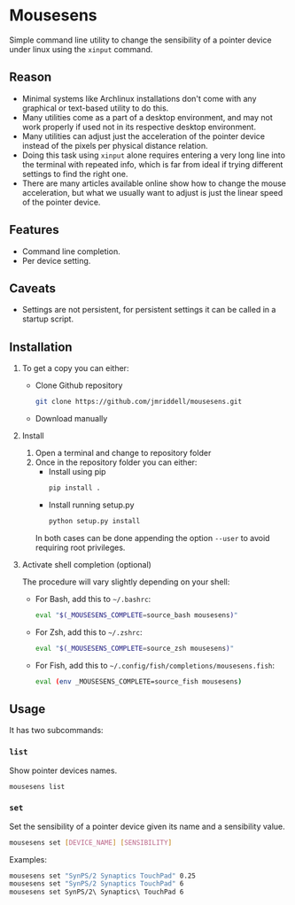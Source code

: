 # Mousesens

Simple command line utility to change the sensibility of a pointer device under linux using the `xinput` command.

## Reason

* Minimal systems like Archlinux installations don't come with any graphical or text-based utility to do this.
* Many utilities come as a part of a desktop environment, and may not work properly if used not in its respective desktop environment.
* Many utilities can adjust just the acceleration of the pointer device instead of the pixels per physical distance relation.
* Doing this task using `xinput` alone requires entering a very long line into the terminal with repeated info, which is far from ideal if trying different settings to find the right one.
* There are many articles available online show how to change the mouse acceleration, but what we usually want to adjust is just the linear speed of the pointer device.

## Features

* Command line completion.
* Per device setting.

## Caveats

* Settings are not persistent, for persistent settings it can be called in a startup script.

## Installation

1. To get a copy you can either:
    * Clone Github repository
        ```bash
        git clone https://github.com/jmriddell/mousesens.git
        ```
    * Download manually

2. Install
    1. Open a terminal and change to repository folder
    2. Once in the repository folder you can either:
        * Install using pip
            ```bash
            pip install .
            ```
        * Install running setup.py
            ```bash
            python setup.py install
            ```
        In both cases can be done appending the option `--user` to avoid requiring root privileges.

3. Activate shell completion (optional)

    The procedure will vary slightly depending on your shell:

    * For Bash, add this to `~/.bashrc`:
        ```bash
        eval "$(_MOUSESENS_COMPLETE=source_bash mousesens)"
        ```
    * For Zsh, add this to `~/.zshrc`:
        ```bash
        eval "$(_MOUSESENS_COMPLETE=source_zsh mousesens)"
        ```
    * For Fish, add this to `~/.config/fish/completions/mousesens.fish`:
        ```bash
        eval (env _MOUSESENS_COMPLETE=source_fish mousesens)
        ```


## Usage

It has two subcommands:

### `list`

Show pointer devices names.

```bash
mousesens list
```


### `set`

Set the sensibility of a pointer device given its name and a sensibility value.

```bash
mousesens set [DEVICE_NAME] [SENSIBILITY]
```

Examples:
```bash
mousesens set "SynPS/2 Synaptics TouchPad" 0.25
mousesens set "SynPS/2 Synaptics TouchPad" 6
mousesens set SynPS/2\ Synaptics\ TouchPad 6
```
